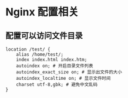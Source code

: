 
# Nginx 配置相关

## 配置可以访问文件目录

```
location /test/ {
    alias /home/test/;
    index index.html index.htm;
    autoindex on; # 开启目录文件列表
    autoindex_exact_size on; # 显示出文件的大小
    autoindex_localtime on; # 显示文件时间
    charset utf-8,gbk; # 避免中文乱码
}
```
